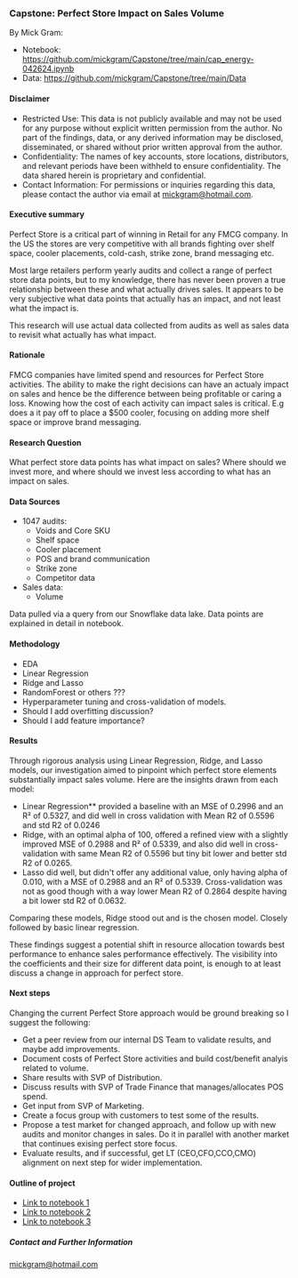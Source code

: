 ### Capstone: Perfect Store Impact on Sales Volume

By Mick Gram:
* Notebook: https://github.com/mickgram/Capstone/tree/main/cap_energy-042624.ipynb
* Data: https://github.com/mickgram/Capstone/tree/main/Data

#### Disclaimer

* Restricted Use: This data is not publicly available and may not be used for any purpose without explicit written permission from the author. No part of the findings, data, or any derived information may be disclosed, disseminated, or shared without prior written approval from the author.
* Confidentiality: The names of key accounts, store locations, distributors, and relevant periods have been withheld to ensure confidentiality. The data shared herein is proprietary and confidential.
* Contact Information: For permissions or inquiries regarding this data, please contact the author via email at mickgram@hotmail.com.

#### Executive summary

Perfect Store is a critical part of winning in Retail for any FMCG company. In the US the stores are very competitive with all brands fighting over shelf space, cooler placements, cold-cash, strike zone, brand messaging etc.

Most large retailers perform yearly audits and collect a range of perfect store data points, but to my knowledge, there has never been proven a true relationship between these and what actually drives sales. It appears to be very subjective what data points that actually has an impact, and not least what the impact is.

This research will use actual data collected from audits as well as sales data to revisit what actually has what impact.

#### Rationale

FMCG companies have limited spend and resources for Perfect Store activities. The ability to make the right decisions can have an actualy impact on sales and hence be the difference between being profitable or caring a loss. Knowing how the cost of each activity can impact sales is critical. E.g does a it pay off to place a $500 cooler, focusing on adding more shelf space or improve brand messaging.

#### Research Question

What perfect store data points has what impact on sales? Where should we invest more, and where should we invest less according to what has an impact on sales.

#### Data Sources

* 1047 audits:
   - Voids and Core SKU 
   - Shelf space
   - Cooler placement
   - POS and brand communication
   - Strike zone 
   - Competitor data
* Sales data:
   - Volume
  
Data pulled via a query from our Snowflake data lake. Data points are explained in detail in notebook.

#### Methodology
* EDA
* Linear Regression
* Ridge and Lasso
* RandomForest or others ???
* Hyperparameter tuning and cross-validation of models.
* Should I add overfitting discussion?
* Should I add feature importance?

#### Results

Through rigorous analysis using Linear Regression, Ridge, and Lasso models, our investigation aimed to pinpoint which perfect store elements substantially impact sales volume. Here are the insights drawn from each model:

* Linear Regression** provided a baseline with an MSE of 0.2996 and an R² of 0.5327, and did well in cross validation with Mean R2 of 0.5596 and std R2 of 0.0246
* Ridge, with an optimal alpha of 100, offered a refined view with a slightly improved MSE of 0.2988 and R² of 0.5339, and also did well in cross-validation with same Mean R2 of 0.5596 but tiny bit lower and better std R2 of 0.0265.
* Lasso did well, but didn't offer any additional value, only having alpha of 0.010, with a MSE of 0.2988 and an R² of 0.5339. Cross-validation was not as good though with a way lower Mean R2 of 0.2864 despite having a bit lower std R2 of 0.0632.

Comparing these models, Ridge stood out and is the chosen model. Closely followed by basic linear regression.

These findings suggest a potential shift in resource allocation towards best performance to enhance sales performance effectively. The visibility into the coefficients and their size for different data point, is enough to at least discuss a change in approach for perfect store. 

#### Next steps

Changing the current Perfect Store approach would be ground breaking so I suggest the following:

* Get a peer review from our internal DS Team to validate results, and maybe add improvements.
* Document costs of Perfect Store activities and build cost/benefit analyis related to volume.
* Share results with SVP of Distribution.
* Discuss results with SVP of Trade Finance that manages/allocates POS spend.
* Get input from SVP of Marketing.
* Create a focus group with customers to test some of the results.
* Propose a test market for changed approach, and follow up with new audits and monitor changes in sales. Do it in parallel with another market that continues exising perfect store focus.
* Evaluate results, and if successful, get LT (CEO,CFO,CCO,CMO) alignment on next step for wider implementation.

#### Outline of project

- [Link to notebook 1]()
- [Link to notebook 2]()
- [Link to notebook 3]()


##### Contact and Further Information
mickgram@hotmail.com
